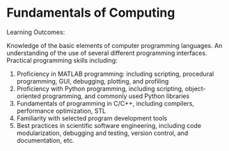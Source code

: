 # Fundamentals of Computing 

Learning Outcomes:<br>

Knowledge of the basic elements of computer programming languages. An understanding of the use of several different programming interfaces. Practical programming skills including:<br>

1. Proficiency in MATLAB programming: including scripting, procedural programming, GUI, debugging, plotting, and profiling<br>
2. Proficiency with Python programming, including scripting, object-oriented programming, and commonly used Python libraries<br>
3. Fundamentals of programming in C/C++, including compilers, performance optimization, STL<br>
4. Familiarity with selected program development tools<br>
5. Best practices in scientific software engineering, including code modularization, debugging and testing, version control, and documentation, etc.<br>
